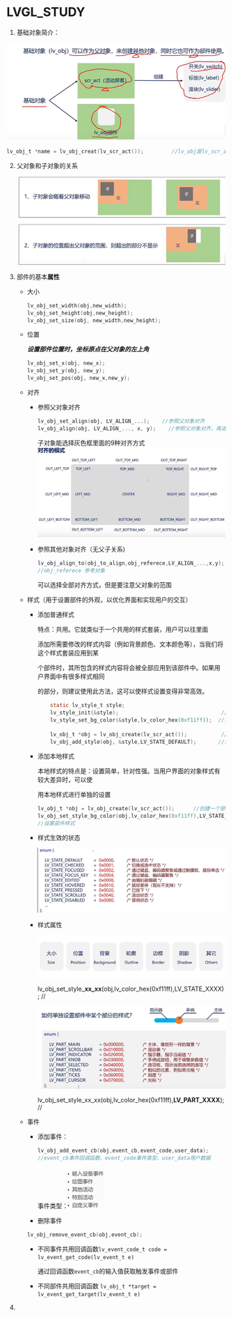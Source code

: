 # LVGL_STUDY

1. 基础对象简介：

![image-20230313110638760](image-20230313110638760.png)

```c   
lv_obj_t *name = lv_obj_creat(lv_scr_act());         //lv_obj是lv_scr_act的子对象
```

2. 父对象和子对象的关系

   ![image-20230313110442402](image-20230313110442402.png)

3. 部件的基本**属性**

   - 大小  

     ```c
     lv_obj_set_width(obj,new_width);
     lv_obj_set_height(obj,new_height);
     lv_obj_set_size(obj, new_width,new_height);
     ```

   - 位置    

     ***设置部件位置时，坐标原点在父对象的左上角***     

     ```c
     lv_obj_set_x(obj, new_x);
     lv_obj_set_y(obj, new_y);
     lv_obj_set_pos(obj, new_x,new_y);
     ```

   - 对齐     

     - 参照父对象对齐    

       ```c
       lv_obj_set_align(obj, LV_ALIGN_...);    //参照父对象对齐
       lv_obj_align(obj, LV_ALIGN_..., x, y);    //参照父对象对齐，再进行偏移
       ```

       子对象能选择灰色框里面的9种对齐方式![image-20230313114139301](image-20230313114139301.png)

     - 参照其他对象对齐（无父子关系)

       ```c
       lv_obj_align_to(obj_to_align,obj_referece,LV_ALIGN_...,x,y);
       //obj_referece 参考对象
       ```

       可以选择全部对齐方式，但是要注意父对象的范围

   - 样式（用于设置部件的外观，以优化界面和实现用户的交互）

     - 添加普通样式

       特点：共用。它就类似于一个共用的样式套装，用户可以往里面

       添加所需要修改的样式内容（例如背景颜色、文本颜色等），当我们将这个样式套装应用到某

       个部件时，其所包含的样式内容将会被全部应用到该部件中。如果用户界面中有很多样式相同

       的部分，则建议使用此方法，这可以使样式设置变得非常高效。

       ```c    
           static lv_style_t style;
           lv_style_init(&style);								  //初始化样式
           lv_style_set_bg_color(&style,lv_color_hex(0xf11ff));  //设置背景颜色
       
           lv_obj_t *obj = lv_obj_create(lv_scr_act());           //创建一个部件
           lv_obj_add_style(obj, &style,LV_STATE_DEFAULT);       //设置部件样式 
       ```

     - 添加本地样式

       本地样式的特点是：设置简单，针对性强。当用户界面的对象样式有较大差异时，可以使

       用本地样式进行单独的设置

       ```c   
       lv_obj_t *obj = lv_obj_create(lv_scr_act());      //创建一个部件			
       lv_obj_set_style_bg_color(obj,lv_color_hex(0xf11ff),LV_STATE_DEFAULT);  
       //设置部件样式
       ```

     - 样式生效的状态

       ![image-20230313142228376](image-20230313142228376.png)

     - 样式属性  

         ![image-20230313143016258](image-20230313143016258.png)

       lv_obj_set_style_**xx_xx**(obj,lv_color_hex(0xf11ff),LV_STATE_XXXX);     //

          ![image-20230313150210685](image-20230313150210685.png)

       lv_obj_set_style_xx_xx(obj,lv_color_hex(0xf11ff),**LV_PART_XXXX**);     //

   - 事件

     - 添加事件：

       ```c   
       lv_obj_add_event_cb(obj,event_cb,event_code,user_data); 
       //event_cb事件回调函数、event_code事件类型、user_data用户数据   
       ```

       事件类型：![image-20230313152430084](image-20230313152430084.png)

     -  删除事件   

       ```c 
       lv_obj_remove_event_cb(obj,event_cb);
       ```

     - 不同事件共用回调函数`lv_event_code_t code = lv_event_get_code(lv_event_t e)`

       通过回调函数`event_cb`的输入值获取触发事件或部件

     - 不同部件共用回调函数 `lv_obj_t *target = lv_event_get_target(lv_event_t e)`

       

4. 